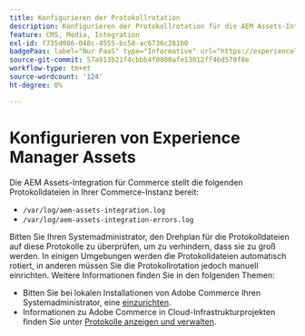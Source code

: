 ```yaml
---
title: Konfigurieren der Protokollrotation
description: Konfigurieren der Protokollrotation für die AEM Assets-Integration für Commerce.
feature: CMS, Media, Integration
exl-id: f735d086-048c-4555-bc58-ac6736c281b0
badgePaas: label="Nur PaaS" type="Informative" url="https://experienceleague.adobe.com/de/docs/commerce/user-guides/product-solutions" tooltip="Gilt nur für Adobe Commerce in Cloud-Projekten (von Adobe verwaltete PaaS-Infrastruktur) und lokale Projekte."
source-git-commit: 57a913b21f4cbbb4f0800afe13012ff46d578f8e
workflow-type: tm+mt
source-wordcount: '124'
ht-degree: 0%

---
```


# Konfigurieren von Experience Manager Assets

Die AEM Assets-Integration für Commerce stellt die folgenden Protokolldateien in Ihrer Commerce-Instanz bereit:

- `/var/log/aem-assets-integration.log`
- `/var/log/aem-assets-integration-errors.log`

Bitten Sie Ihren Systemadministrator, den Drehplan für die Protokolldateien auf diese Protokolle zu überprüfen, um zu verhindern, dass sie zu groß werden. In einigen Umgebungen werden die Protokolldateien automatisch rotiert, in anderen müssen Sie die Protokollrotation jedoch manuell einrichten. Weitere Informationen finden Sie in den folgenden Themen:

- Bitten Sie bei lokalen Installationen von Adobe Commerce Ihren Systemadministrator, eine [&#x200B; einzurichten](https://experienceleague.adobe.com/docs/commerce-operations/installation-guide/next-steps/configuration.html?lang=de#server-settings).
- Informationen zu Adobe Commerce in Cloud-Infrastrukturprojekten finden Sie unter [Protokolle anzeigen und verwalten](https://experienceleague.adobe.com/docs/commerce-cloud-service/user-guide/develop/test/log-locations.html?lang=de).

